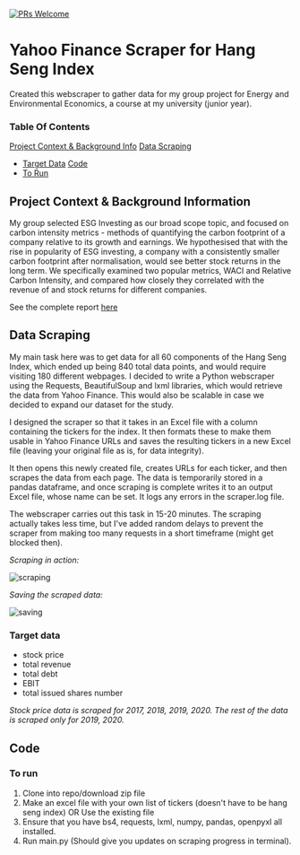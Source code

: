 [![PRs Welcome](https://img.shields.io/badge/PRs-welcome-brightgreen.svg?style=flat-square)](http://makeapullrequest.com)

# Yahoo Finance Scraper for Hang Seng Index

Created this webscraper to gather data for my group project for Energy and Environmental Economics, a course at my university (junior year).

### Table Of Contents

[Project Context & Background Info](#context-&-background-info)
[Data Scraping](#data-scraping)
* [Target Data](#target-data)
[Code](#code)
* [To Run](#to-run)

## Project Context & Background Information

My group selected ESG Investing as our broad scope topic, and focused on carbon intensity metrics - methods of quantifying the carbon footprint of a company relative to its growth and earnings. We hypothesised that with the rise in popularity of ESG investing, a company with a consistently smaller carbon footprint after normalisation, would see better stock returns in the long term. We specifically examined two popular metrics, WACI and Relative Carbon Intensity, and compared how closely they correlated with the revenue of and stock returns for different companies. 

See the complete report [here](https://drive.google.com/file/d/1E1_e2-tj2sVu8TeKWkZwwci-5KXb3Ixv/view?usp=sharing)

## Data Scraping

My main task here was to get data for all 60 components of the Hang Seng Index, which ended up being 840 total data points, and would require visiting 180 different webpages. I decided to write a Python webscraper using the Requests, BeautifulSoup and lxml libraries, which would retrieve the data from Yahoo Finance. This would also be scalable in case we decided to expand our dataset for the study.

I designed the scraper so that it takes in an Excel file with a column containing the tickers for the index. It then formats these to make them usable in Yahoo Finance URLs and saves the resulting tickers in a new Excel file (leaving your original file as is, for data integrity).

It then opens this newly created file, creates URLs for each ticker, and then scrapes the data from each page. The data is temporarily stored in a pandas dataframe, and once scraping is complete writes it to an output Excel file, whose name can be set.
It logs any errors in the scraper.log file.

The webscraper carries out this task in 15-20 minutes. The scraping actually takes less time, but I've added random delays to prevent the scraper from making too many requests in a short timeframe (might get blocked then).

*Scraping in action:*

![scraping](https://user-images.githubusercontent.com/68847270/143801651-02da1b2f-e9df-4e33-9e8d-aaea5e79596c.gif)


*Saving the scraped data:*

![saving](https://user-images.githubusercontent.com/68847270/143801378-6ccb96fc-5a01-4575-819a-f0102d32ba31.gif)

### Target data

* stock price
* total revenue
* total debt
* EBIT
* total issued shares number

*Stock price data is scraped for 2017, 2018, 2019, 2020. The rest of the data is scraped only for 2019, 2020.*


## Code


### To run

1. Clone into repo/download zip file
2. Make an excel file with your own list of tickers (doesn't have to be hang seng index) OR Use the existing file
3. Ensure that you have bs4, requests, lxml, numpy, pandas, openpyxl all installed.
4. Run main.py (Should give you updates on scraping progress in terminal).



